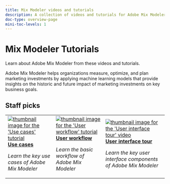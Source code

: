 ```yaml
---
title: Mix Modeler videos and tutorials
description: A collection of videos and tutorials for Adobe Mix Modeler.
doc-type: overview-page
mini-toc-levels: 1
---
```

# Mix Modeler Tutorials

Learn about Adobe Mix Modeler from these videos and tutorials.

Adobe Mix Modeler helps organizations measure, optimize, and plan marketing investments by applying machine learning models that provide insights on the historic and future impact of marketing investments on key business goals. 


<div id="recs-overview-body-1"></div>
<div id="recs-overview-body-2"></div>
<div id="recs-overview-body-3"></div>
<div id="recs-overview-body-4"></div>
<div id="recs-overview-body-5"></div>
<div id="recs-overview-body-6"></div>

## Staff picks

<div id="staff-picks-section">
<table style="margin-top: 0 !important">
<tr>
  <td>
    <a href="intro/use-cases.md">
      <img alt="thumbnail image for the 'Use cases' tutorial" src="https://video.tv.adobe.com/v/3424857?format=jpeg" />
    </a>
    <div>
      <a href="intro/use-cases.md">
    <strong>Use cases</strong>
    </a>
    </div>
    <p>
    <em>Learn the key use cases of Adobe Mix Modeler</em>
    <p>
  </td>
  <td>
    <a href="intro/user-workflow.md">
      <img alt="thumbnail image for the 'User workflow' tutorial" src="https://video.tv.adobe.com/v/3424854?format=jpeg" />
    </a>
    <div>
      <a href="intro/user-workflow.md">
    <strong>User workflow</strong>
    </a>
    </div>
    <p>
    <em>Learn the basic workflow of Adobe Mix Modeler</em>
    <p>
  </td>
  <td>
    <a href="intro/user-interface-tour.md">
      <img alt="thumbnail image for the 'User interface tour' video" src="https://video.tv.adobe.com/v/3424851?format=jpeg" />
    </a>
    <div>
      <a href="intro/user-interface-tour.md">
    <strong>User interface tour</strong>
    </a>
    </div>
    <p>
    <em>Learn the key user interface components of Adobe Mix Modeler</em>
    <p>
  </td>
</tr>
</table>

</div>
